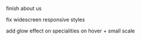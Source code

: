 finish about us

fix widescreen responsive styles

add glow effect on specialities on hover + small scale
